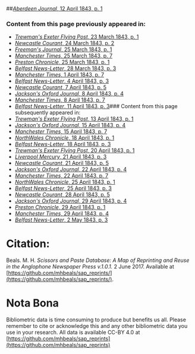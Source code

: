 ##[*Aberdeen Journal*, 12 April 1843, p. 1](https://mhbeals.github.io/sap_html/Aberdeen-Journal/Aberdeen-Journal-12-April-1843-p-1)

### Content from this page previously appeared in:
+ [*Trewman's Exeter Flying Post*, 23 March 1843, p. 1](https://mhbeals.github.io/sap_html/Trewman's-Exeter-Flying-Post/Trewman's-Exeter-Flying-Post-23-March-1843-p-1)
+ [*Newcastle Courant*, 24 March 1843, p. 2](https://mhbeals.github.io/sap_html/Newcastle-Courant/Newcastle-Courant-24-March-1843-p-2)
+ [*Freeman's Journal*, 25 March 1843, p. 1](https://mhbeals.github.io/sap_html/Freeman's-Journal/Freeman's-Journal-25-March-1843-p-1)
+ [*Manchester Times*, 25 March 1843, p. 7](https://mhbeals.github.io/sap_html/Manchester-Times/Manchester-Times-25-March-1843-p-7)
+ [*Preston Chronicle*, 25 March 1843, p. 1](https://mhbeals.github.io/sap_html/Preston-Chronicle/Preston-Chronicle-25-March-1843-p-1)
+ [*Belfast News-Letter*, 28 March 1843, p. 3](https://mhbeals.github.io/sap_html/Belfast-News-Letter/Belfast-News-Letter-28-March-1843-p-3)
+ [*Manchester Times*, 1 April 1843, p. 7](https://mhbeals.github.io/sap_html/Manchester-Times/Manchester-Times-1-April-1843-p-7)
+ [*Belfast News-Letter*, 4 April 1843, p. 3](https://mhbeals.github.io/sap_html/Belfast-News-Letter/Belfast-News-Letter-4-April-1843-p-3)
+ [*Newcastle Courant*, 7 April 1843, p. 5](https://mhbeals.github.io/sap_html/Newcastle-Courant/Newcastle-Courant-7-April-1843-p-5)
+ [*Jackson's Oxford Journal*, 8 April 1843, p. 4](https://mhbeals.github.io/sap_html/Jackson's-Oxford-Journal/Jackson's-Oxford-Journal-8-April-1843-p-4)
+ [*Manchester Times*, 8 April 1843, p. 7](https://mhbeals.github.io/sap_html/Manchester-Times/Manchester-Times-8-April-1843-p-7)
+ [*Belfast News-Letter*, 11 April 1843, p. 3](https://mhbeals.github.io/sap_html/Belfast-News-Letter/Belfast-News-Letter-11-April-1843-p-3)### Content from this page subsequently appeared in:
+ [*Trewman's Exeter Flying Post*, 13 April 1843, p. 1](https://mhbeals.github.io/sap_html/Trewman's-Exeter-Flying-Post/Trewman's-Exeter-Flying-Post-13-April-1843-p-1)
+ [*Jackson's Oxford Journal*, 15 April 1843, p. 4](https://mhbeals.github.io/sap_html/Jackson's-Oxford-Journal/Jackson's-Oxford-Journal-15-April-1843-p-4)
+ [*Manchester Times*, 15 April 1843, p. 7](https://mhbeals.github.io/sap_html/Manchester-Times/Manchester-Times-15-April-1843-p-7)
+ [*NorthWales Chronicle*, 18 April 1843, p. 1](https://mhbeals.github.io/sap_html/NorthWales-Chronicle/NorthWales-Chronicle-18-April-1843-p-1)
+ [*Belfast News-Letter*, 18 April 1843, p. 3](https://mhbeals.github.io/sap_html/Belfast-News-Letter/Belfast-News-Letter-18-April-1843-p-3)
+ [*Trewman's Exeter Flying Post*, 20 April 1843, p. 1](https://mhbeals.github.io/sap_html/Trewman's-Exeter-Flying-Post/Trewman's-Exeter-Flying-Post-20-April-1843-p-1)
+ [*Liverpool Mercury*, 21 April 1843, p. 3](https://mhbeals.github.io/sap_html/Liverpool-Mercury/Liverpool-Mercury-21-April-1843-p-3)
+ [*Newcastle Courant*, 21 April 1843, p. 5](https://mhbeals.github.io/sap_html/Newcastle-Courant/Newcastle-Courant-21-April-1843-p-5)
+ [*Jackson's Oxford Journal*, 22 April 1843, p. 4](https://mhbeals.github.io/sap_html/Jackson's-Oxford-Journal/Jackson's-Oxford-Journal-22-April-1843-p-4)
+ [*Manchester Times*, 22 April 1843, p. 7](https://mhbeals.github.io/sap_html/Manchester-Times/Manchester-Times-22-April-1843-p-7)
+ [*NorthWales Chronicle*, 25 April 1843, p. 1](https://mhbeals.github.io/sap_html/NorthWales-Chronicle/NorthWales-Chronicle-25-April-1843-p-1)
+ [*Belfast News-Letter*, 25 April 1843, p. 3](https://mhbeals.github.io/sap_html/Belfast-News-Letter/Belfast-News-Letter-25-April-1843-p-3)
+ [*Newcastle Courant*, 28 April 1843, p. 5](https://mhbeals.github.io/sap_html/Newcastle-Courant/Newcastle-Courant-28-April-1843-p-5)
+ [*Jackson's Oxford Journal*, 29 April 1843, p. 4](https://mhbeals.github.io/sap_html/Jackson's-Oxford-Journal/Jackson's-Oxford-Journal-29-April-1843-p-4)
+ [*Preston Chronicle*, 29 April 1843, p. 1](https://mhbeals.github.io/sap_html/Preston-Chronicle/Preston-Chronicle-29-April-1843-p-1)
+ [*Manchester Times*, 29 April 1843, p. 4](https://mhbeals.github.io/sap_html/Manchester-Times/Manchester-Times-29-April-1843-p-4)
+ [*Belfast News-Letter*, 2 May 1843, p. 3](https://mhbeals.github.io/sap_html/Belfast-News-Letter/Belfast-News-Letter-2-May-1843-p-3)
                    
# Citation: 

Beals. M. H. *Scissors and Paste Database: A Map of Reprinting and Reuse in the Anglophone Newspaper Press v.1.0.1.* 2 June 2017. Available at [https://github.com/mhbeals/sap_reprints/](https://github.com/mhbeals/sap_reprints/). 
                    
# Nota Bona

Bibliometric data is time consuming to produce but benefits us all. Please remember to cite or acknowledge this and any other bibliometric data you use in your research. All data is available CC-BY 4.0 at [https://github.com/mhbeals/sap_reprints](https://github.com/mhbeals/sap_reprints)